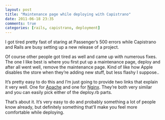 ```yaml
---
layout: post
title: "Maintenance page while deploying with Capistrano"
date: 2011-06-18 23:35
comments: true
categories: [rails, capistrano, deployment]
---
```


I got tired pretty fast of staring at Passenger’s 500 errors while Capistrano and Rails are busy setting up a new release of a project.

Of course other people got tired as well and came up with numerous fixes. The one I like best is where you first put up a maintenance page, deploy and after all went well, remove the maintenance page. Kind of like how Apple disables the store when they’re adding new stuff, but less flashy I suppose..

It’s pretty easy to do this and I’m just going to provide two links that explain it very well. One for [Apache](http://stackoverflow.com/questions/2244263/capistrano-to-deploy-rails-application-how-to-handle-long-migrations) and one for [Nginx](https://boxpanel.bluebox.net/public/the_vault/index.php/Custom_Rails_Maintenance_Pages_With_Capistrano). They’re both very similar and you can easily pick either of the deploy.rb parts.

That’s about it. It’s very easy to do and probably something a lot of people know already, but definitely something that’ll make you feel more comfortable while deploying.


